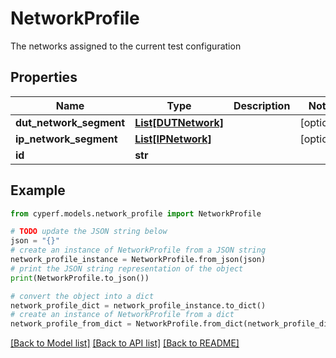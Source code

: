 # NetworkProfile

The networks assigned to the current test configuration

## Properties

Name | Type | Description | Notes
------------ | ------------- | ------------- | -------------
**dut_network_segment** | [**List[DUTNetwork]**](DUTNetwork.md) |  | [optional] 
**ip_network_segment** | [**List[IPNetwork]**](IPNetwork.md) |  | [optional] 
**id** | **str** |  | 

## Example

```python
from cyperf.models.network_profile import NetworkProfile

# TODO update the JSON string below
json = "{}"
# create an instance of NetworkProfile from a JSON string
network_profile_instance = NetworkProfile.from_json(json)
# print the JSON string representation of the object
print(NetworkProfile.to_json())

# convert the object into a dict
network_profile_dict = network_profile_instance.to_dict()
# create an instance of NetworkProfile from a dict
network_profile_from_dict = NetworkProfile.from_dict(network_profile_dict)
```
[[Back to Model list]](../README.md#documentation-for-models) [[Back to API list]](../README.md#documentation-for-api-endpoints) [[Back to README]](../README.md)


